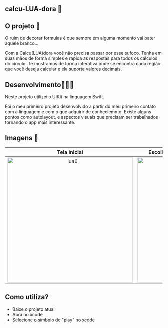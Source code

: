 ## calcu-LUA-dora 📌

## O projeto 📁
O ruim de decorar formulas é que sempre em alguma momento vai bater aquele branco...

Com a Calcu(LUA)dora você não precisa passar por esse sufoco. Tenha em suas mãos de forma simples e rápida as respostas para todos os cálculos do círculo.
Te mostramos de forma interativa onde se encontra cada região que você deseja calcular e ela suporta valores decimais.

## Desenvolvimento👨🏽‍💻 
Neste projeto utilizei o UIKit na linguagem Swift. 

Foi o meu primeiro projeto desenvolvido a partir do meu primeiro contato com a linguagem e com o que adquirir de conheciemnto. Existe alguns pontos como autolayout, e aspectos visuais que precisam ser trabalhados tornando o app mais interessante.

## Imagens 📸  

<div align = "center">
 
  Tela Inicial | Escolha da entrada | Adiconando o valor
:-------------------------:|:-------------------------:|:-------------------------:
<img alt="lua6" src="https://user-images.githubusercontent.com/74778769/166748455-f9ec7347-6f9b-43e6-94e4-1407b42e34f3.png" height="400">|<img alt="lua4" src="https://user-images.githubusercontent.com/74778769/166773829-edee3dd0-35cd-407a-88ec-f22a7624c8ef.png" width="220" height="400"> | <img alt="lua5" src="https://user-images.githubusercontent.com/74778769/166800245-33f8a25e-6025-4f63-94f3-8f5e94e73fb0.png" width="220" height="400">

</div>

## Como utiliza?
- Baixe o projeto atual
- Abra no xcode 
- Selecione o símbolo de "play" no xcode
